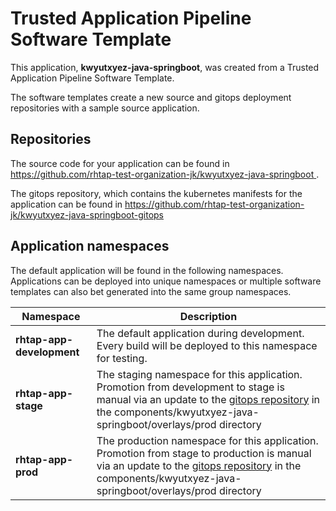 # Trusted Application Pipeline Software Template

This application, **kwyutxyez-java-springboot**, was created from a Trusted Application Pipeline Software Template.

The software templates create a new source and gitops deployment repositories with a sample source application. 

## Repositories

The source code for your application can be found in [https://github.com/rhtap-test-organization-jk/kwyutxyez-java-springboot ](https://github.com/rhtap-test-organization-jk/kwyutxyez-java-springboot ).
 
The gitops repository, which contains the kubernetes manifests for the application can be found in 
[https://github.com/rhtap-test-organization-jk/kwyutxyez-java-springboot-gitops ](https://github.com/rhtap-test-organization-jk/kwyutxyez-java-springboot-gitops ) 

## Application namespaces 

The default application will be found in the following namespaces. Applications can be deployed into unique namespaces or multiple software templates can also bet generated into the same group namespaces.  

|  Namespace   |  Description   |  
| -------- | -------- |   
| **rhtap-app-development** | The default application during development. Every build will be deployed to this namespace for testing. | 
| **rhtap-app-stage** | The staging namespace for this application. Promotion from development to stage is manual via an update to the [gitops repository](https://github.com/rhtap-test-organization-jk/kwyutxyez-java-springboot-gitops ) in the components/kwyutxyez-java-springboot/overlays/prod directory |  
| **rhtap-app-prod** | The production namespace for this application. Promotion from stage to production is manual via an update to the [gitops repository](https://github.com/rhtap-test-organization-jk/kwyutxyez-java-springboot-gitops ) in the components/kwyutxyez-java-springboot/overlays/prod directory | 